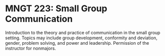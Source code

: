 # MNGT 223: Small Group Communication

Introduction to the theory and practice of communication in the small group setting. Topics may include group development, conformity and deviation, gender, problem solving, and power and leadership. Permission of the instructor for nonmajors.